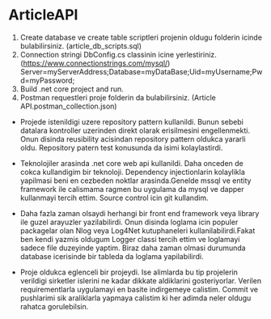 # ArticleAPI


1) Create database ve create table scriptleri projenin oldugu folderin icinde bulabilirsiniz. (article_db_scripts.sql)
2) Connection stringi DbConfig.cs classinin icine yerlestiriniz. (https://www.connectionstrings.com/mysql/)
		Server=myServerAddress;Database=myDataBase;Uid=myUsername;Pwd=myPassword;
3) Build .net core project and run.
4) Postman requestleri proje folderin da bulabilirsiniz. (Article API.postman_collection.json)




* Projede istenildigi uzere repository pattern kullanildi. Bunun sebebi datalara kontroller uzerinden direkt olarak erisilmesini engellenmekti.
  Onun disinda reusibility acisindan repository pattern oldukca yararli oldu. Repository patern test konusunda da isimi kolaylastirdi.
  

* Teknolojiler arasinda .net core web api kullanildi. Daha onceden de cokca kullandigim bir teknoloji. Dependency injectionlarin kolaylikla
  yapilmasi beni en cezbeden noktlar arasinda.Genelde mssql ve entity framework ile calismama ragmen bu uygulama da  mysql ve dapper kullanmayi tercih ettim.
  Source control icin git kullandim.   
  
* Daha fazla zaman olsaydi herhangi bir front end framework veya library ile guzel arayuzler yazilabilirdi.
  Onun disinda loglama icin populer packagelar olan Nlog veya Log4Net kutuphaneleri kullanilabilirdi.Fakat ben kendi yazmis oldugum Logger classi tercih ettim 
  ve loglamayi sadece file duzeyinde yaptim. Biraz daha zaman olmasi durumunda database icerisinde bir tableda da loglama yapilabilirdi. 
  
 
* Proje oldukca eglenceli bir projeydi. Ise alimlarda bu tip projelerin verildigi sirketler islerini ne kadar
  dikkate aldiklarini gosteriyorlar. Verilen requirementlarla uygulamayi en basite indirgemeye calistim. Commit ve pushlarimi 
  sik araliklarla yapmaya calistim ki her adimda neler oldugu rahatca gorulebilsin. 
  


